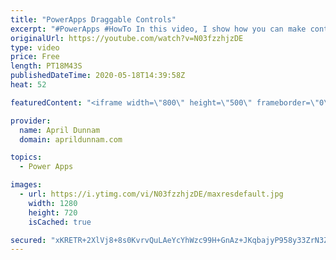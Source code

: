```yaml
---
title: "PowerApps Draggable Controls"
excerpt: "#PowerApps #HowTo In this video, I show how you can make controls inside your PowerApps draggable.  This method uses a hidden slider control to make it so you can drag a separate object across the screen.  I show a use case of dragging a \"Task Card\" from a Not Started, In Progress to Complete Buckets."
originalUrl: https://youtube.com/watch?v=N03fzzhjzDE
type: video
price: Free
length: PT18M43S
publishedDateTime: 2020-05-18T14:39:58Z
heat: 52

featuredContent: "<iframe width=\"800\" height=\"500\" frameborder=\"0\" src=\"https://www.youtube.com/embed/N03fzzhjzDE\" allow=\"accelerometer; autoplay; encrypted-media; gyroscope; picture-in-picture\" allowfullscreen></iframe>"

provider:
  name: April Dunnam
  domain: aprildunnam.com

topics:
  - Power Apps

images:
  - url: https://i.ytimg.com/vi/N03fzzhjzDE/maxresdefault.jpg
    width: 1280
    height: 720
    isCached: true

secured: "xKRETR+2XlVj8+8s0KvrvQuLAeYcYhWzc99H+GnAz+JKqbajyP958y33ZrN3ZxNMP2TOXp1368zSoDhOJVswuk6dh3wOpeNLZ4GYkxzEzqiv53D181AlKgFspzU7E+QJnLzg3tDTOcwrZmijXUcRMHjJpYNvK6YclSA/xbmJXq5lVadGGt29bBGXWX1NqM8RqT5tT+odV/gAtD/y4sz+L9dl3YUXon8knNxBbvnmu33PHcnggZrkUiC2Era2vAZttfezbGW6DA9VdI62eMIOkDWVzLkZyjJOgdgmTSTpJU2kbUJsaCnlpCs9eVXRRyke+5k/TUGRpsSwRnwEI6cjl5S6C+WFubX6N6dwStVcnBqAWKN29FqC6XnfPGANpDy/zvjaEjqlvnnFiJcdHOuEcS+wVhGA/mF+U65Fo3yV0rs=;KplbHFohcLlaj4LlcH66xA=="
---
```


